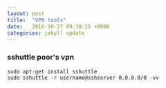 ```yaml
---
layout: post
title:  "VPN tools"
date:   2016-10-27 09:30:15 +0800
categories: jekyll update
---
```


### sshuttle poor's vpn

    sudo apt-get install sshuttle
    sudo sshuttle -r username@sshserver 0.0.0.0/0 -vv
    
